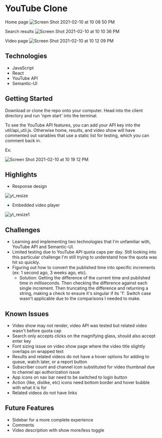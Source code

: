 # YouTube Clone

Home page
![Screen Shot 2021-02-10 at 10 08 50 PM](https://user-images.githubusercontent.com/52799217/107607117-28270880-6bed-11eb-8b54-025b287fcb64.png)

Search results
![Screen Shot 2021-02-10 at 10 10 36 PM](https://user-images.githubusercontent.com/52799217/107607119-29f0cc00-6bed-11eb-8c56-5819b9163186.png)

Video page
![Screen Shot 2021-02-10 at 10 12 09 PM](https://user-images.githubusercontent.com/52799217/107607120-2a896280-6bed-11eb-8e86-cb1733f31e48.png)
## Technologies
- JavaScript
- React
- YouTube API
- Semantic-UI
## Getting Started
Download or clone the repo onto your computer. Head into the client directory and run 'npm start' into the terminal.

To see the YouTube API features, you can add your API key into the util/api_util.js. Otherwise home, results, and video show will have commented out variables that use a static list for testing, which you can comment back in.

Ex:

![Screen Shot 2021-02-10 at 10 19 12 PM](https://user-images.githubusercontent.com/52799217/107607401-037f6080-6bee-11eb-8848-3ebb90a06049.png)


## Highlights
- Response design

![yt_resize](https://user-images.githubusercontent.com/52799217/107609590-3d536580-6bf4-11eb-8abc-e01cae8fd33c.gif)

- Embedded video player

![yt_resize1](https://user-images.githubusercontent.com/52799217/107609586-388eb180-6bf4-11eb-944a-541d10fb582d.gif)

## Challenges
- Learning and implementing two technologies that I'm unfamiliar with, YouTube API and Semantic-UI.
- Limited testing due to YouTube API quota caps per day. Still looking into this particular challenge I'm still trying to understand how the quota was hit so quickly.
- Figuring out how to convert the published time into specific increments (ex: 1 second ago, 3 weeks ago, etc).
  - Solution: Getting the difference of the current time and published time in milliseconds. Then checking the difference against each single increment. Then truncating the difference and returning a string, making a check to ensure it's singular if its '1'. Switch case wasn't applicable due to the comparisons I needed to make.

## Known Issues
- Video show may not render, video API was tested but related video wasn't before quota cap
- Search only accepts clicks on the magnifying glass, should also accept enter key
- Font sizing issue on video show page where the video title slightly overlaps on wrapped text
- Results and related videos do not have a hover options for adding to queue, watch later, or a report button
- Subscriber count and channel icon substituted for video thumbnail due to channel api authorization issue
- App icons on nav bar need to be switched to login button
- Action (like, dislike, etc) icons need bottom border and hover bubble with what it is for
- Related videos do not have links

## Future Features
- Sidebar for a more complete experience
- Comments
- Video description with show more/less toggle
